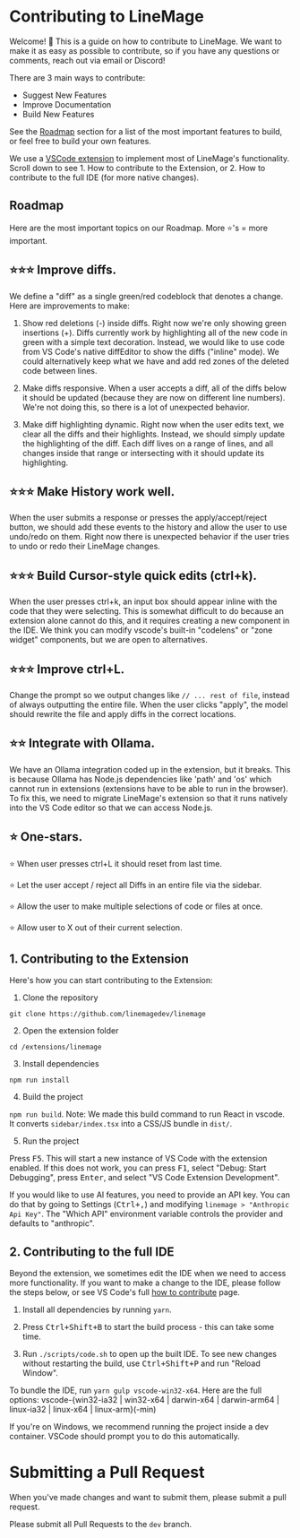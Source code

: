 
# Contributing to LineMage

Welcome! 👋 This is a guide on how to contribute to LineMage. We want to make it as easy as possible to contribute, so if you have any questions or comments, reach out via email or Discord!

There are 3 main ways to contribute: 

- Suggest New Features
- Improve Documentation
- Build New Features

See the [Roadmap](#roadmap) section for a list of the most important features to build, or feel free to build your own features.

We use a [VSCode extension](https://code.visualstudio.com/api/get-started/your-first-extension) to implement most of LineMage's functionality.  Scroll down to see 1. How to contribute to the Extension, or 2. How to contribute to the full IDE (for more native changes).




## Roadmap

Here are the most important topics on our Roadmap. More ⭐'s = more important.

## ⭐⭐⭐ Improve diffs. 

We define a "diff" as a single green/red codeblock that denotes a change. Here are improvements to make:

1. Show red deletions (-) inside diffs. Right now we're only showing green insertions (+). Diffs currently work by highlighting all of the new code in green with a simple text decoration. Instead, we would like to use code from VS Code's native diffEditor to show the diffs ("inline" mode). We could alternatively keep what we have and add red zones of the deleted code between lines.

2. Make diffs responsive. When a user accepts a diff, all of the diffs below it should be updated (because they are now on different line numbers). We're not doing this, so there is a lot of unexpected behavior. 

3. Make diff highlighting dynamic. Right now when the user edits text, we clear all the diffs and their highlights. Instead, we should simply update the highlighting of the diff. Each diff lives on a range of lines, and all changes inside that range or intersecting with it should update its highlighting. 

## ⭐⭐⭐ Make History work well.
When the user submits a response or presses the apply/accept/reject button, we should add these events to the history and allow the user to use undo/redo on them. Right now there is unexpected behavior if the user tries to undo or redo their LineMage changes.

## ⭐⭐⭐ Build Cursor-style quick edits (ctrl+k). 

When the user presses ctrl+k, an input box should appear inline with the code that they were selecting. This is somewhat difficult to do because an extension alone cannot do this, and it requires creating a new component in the IDE. We think you can modify vscode's built-in "codelens" or "zone widget" components, but we are open to alternatives.

## ⭐⭐⭐ Improve ctrl+L. 

Change the prompt so we output changes like `// ... rest of file`, instead of always outputting the entire file. When the user clicks "apply", the model should rewrite the file and apply diffs in the correct locations.


## ⭐⭐ Integrate with Ollama. 

We have an Ollama integration coded up in the extension, but it breaks. This is because Ollama has Node.js dependencies like 'path' and 'os' which cannot run in extensions (extensions have to be able to run in the browser). To fix this, we need to migrate LineMage's extension so that it runs natively into the VS Code editor so that we can access Node.js.

## ⭐ One-stars.

⭐ When user presses ctrl+L it should reset from last time.

⭐ Let the user accept / reject all Diffs in an entire file via the sidebar.

⭐ Allow the user to make multiple selections of code or files at once.

⭐ Allow user to X out of their current selection.



## 1. Contributing to the Extension
Here's how you can start contributing to the Extension:

1. Clone the repository

 `git clone https://github.com/linemagedev/linemage`

2. Open the extension folder

`cd /extensions/linemage`

3. Install dependencies

`npm run install`

4. Build the project

`npm run build`. Note: We made this build command to run React in vscode. It converts `sidebar/index.tsx` into a CSS/JS bundle in `dist/`.

5. Run the project

Press <kbd>F5</kbd>. This will start a new instance of VS Code with the extension enabled. If this does not work, you can press <kbd>F1</kbd>, select "Debug: Start Debugging", press <kbd>Enter</kbd>, and select "VS Code Extension Development".

If you would like to use AI features, you need to provide an API key. You can do that by going to Settings (<kbd>Ctrl+,</kbd>) and modifying `linemage > "Anthropic Api Key"`. The "Which API" environment variable controls the provider and defaults to "anthropic".

## 2. Contributing to the full IDE

Beyond the extension, we sometimes edit the IDE when we need to access more functionality. If you want to make a change to the IDE, please follow the steps below, or see VS Code's full [how to contribute](https://github.com/microsoft/vscode/wiki/How-to-Contribute) page.

1. Install all dependencies by running `yarn`.

2. Press <kbd>Ctrl+Shift+B</kbd> to start the build process - this can take some time.

3. Run `./scripts/code.sh` to open up the built IDE. To see new changes without restarting the build, use <kbd>Ctrl+Shift+P</kbd> and run "Reload Window".

To bundle the IDE, run `yarn gulp vscode-win32-x64`. Here are the full options: vscode-{win32-ia32 | win32-x64 | darwin-x64 | darwin-arm64 | linux-ia32 | linux-x64 | linux-arm}(-min)

If you're on Windows, we recommend running the project inside a dev container. VSCode should prompt you to do this automatically.



# Submitting a Pull Request

When you've made changes and want to submit them, please submit a pull request.

Please submit all Pull Requests to the `dev` branch.

























<!--

### Design principles

- Least amount of eye movement necessary; if user presses submit, show them the message where they submitted


### Ctrl+L (chat)




### Ctrl+K (inline edits)

- Create a new input box that takes in the user's description.

- Make it appear above each.

- The input box should appear directly above the code selection - this requires using a Zone widget.


### Core

- Migrate the LineMage extension to live natively in VS Code. There's initial work here at `linemage.contribution.ts`.

- Allow access to the VS Code extension marketplace.

- Re-write the whole file when the user clicks "Apply" and show a gray progress indicator in the BG.



### Diffs

"Diffs" are the inline green/red highlights you see to approve or reject a change.

- Diffs are not responsive to edits right now. To make them responsive, we need to update all Diffs' ranges every time there's a change.

- Right now Diffs are only shown in green as a simple text decoration. We'd like to have them work better by using code from VS Code's native diffEditor ("inline" mode).

- **Events:** On many types of events, we should reject all the current Diffs (user submits a new chat message, clicks Apply, etc).






### Ollama

- Ollama doesn't work now because its JS library depends on Node.js and uses imports like 'path', 'os', while extensions must be able to run in the browser. When we migrate the extension into the VS Code codebase, we'll be able to access Node.js and will uncomment the Ollama integration.

### Greptile

- Ideally we'd auto-detect -->
